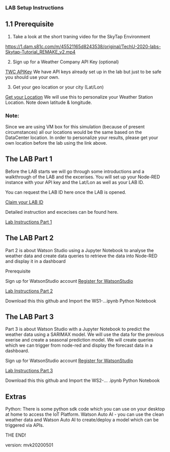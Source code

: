 
### LAB Setup Instructions

## 1.1 Prerequisite 

1. Take a look at the short traning video for the SkyTap Environment

https://1.dam.s81c.com/m/45521165d8243538/original/TechU-2020-labs-Skytap-Tutorial_REMAKE_v2.mp4 

2. Sign up for a Weather Company API Key (optional) 

[TWC APIKey](https://callforcode.weather.com/register) 
We have API keys already set up in the lab but just to be safe you should use your own.

3. Get your geo location or your city (Lat/Lon)

[Get your Location](https://www.latlong.net/) 
We will use this to personalize your Weather Station Location. Note down latitude & longitude.

### Note: 
Since we are using VM box for this simulation (because of present circumstances) all our locations would be the same based on the DataCenter location. In order to personalize your results, please get your own location before the lab using the link above.


## The LAB Part 1
Before the LAB starts we will go through some introductions and a walkthrough of the LAB and the excerises.
You will set up your Node-RED instance with your API key and the Lat/Lon as well as your LAB ID.

You can request the LAB ID here once the LAB is opened.

[Claim your LAB ID](https://thinklab1239.mybluemix.net/claimid)

Detailed instruction and excecises can be found here.

[Lab Instructions Part 1](https://github.com/markusvankempen/ThinkLab1239/blob/master/instructions/Lab1239-PartOne.pdf)

## The LAB Part 2
Part 2 is about Watson Studio using a Jupyter Notebook to analyse the weather data and create data queries to retrieve the data into Node-RED and display it in a dashboard

Prerequisite 

Sign up for WatsonStudio account 
[Register for WatsonStudio](https://dataplatform.cloud.ibm.com/registration/stepone)

[Lab Instructions Part 2](https://github.com/markusvankempen/ThinkLab1239/blob/master/instructions/Lab1239-PartTwo.pdf)

Download this this github and Import the WS1-...ipynb Python Notebook

## The LAB Part 3
Part 3 is about Watson Studio with a Jupyter Notebook to predict the weather data using a SARIMAX model.
We will use the data for the previous exerise and create a seasonal prediction model. We will create queries which we can trigger from node-red and display the forecast data in a dashboard.

Sign up for WatsonStudio account 
[Register for WatsonStudio](https://dataplatform.cloud.ibm.com/registration/stepone)

[Lab Instructions Part 3](https://github.com/markusvankempen/ThinkLab1239/blob/master/instructions/Lab1239-PartThree.pdf)

Download this this github and Import the WS2-... .ipynb Python Notebook
## Extras

Python: There is some python sdk code which you can use on your desktop at home to access the IoT Platform.
Watson Auto AI - you can use the clean weather data and Watson Auto AI to create/deploy a model which can be triggered via APIs. 

THE END!




version: mvk20200501
